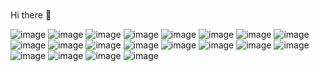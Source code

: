 ###

Hi there 👋

![image](https://user-images.githubusercontent.com/47373280/148069945-2fdcd93f-069e-42bc-87da-2d1a2976c194.png)
![image](https://user-images.githubusercontent.com/47373280/148071422-edbf5cb8-77f4-4ec0-ae51-432dd01e36e7.png)
![image](https://user-images.githubusercontent.com/47373280/148071432-8a777075-cf33-4a41-90b3-606ca982e99d.png)
![image](https://user-images.githubusercontent.com/47373280/148071447-32e5e7b9-a864-416d-9e3f-546c24452ff5.png)
![image](https://user-images.githubusercontent.com/47373280/148071462-f22ce527-c8dd-4761-8f74-54e50b71d443.png)
![image](https://user-images.githubusercontent.com/47373280/148071518-9b89ba8a-2f42-4fd6-a03b-c010f7840cb7.png)
![image](https://user-images.githubusercontent.com/47373280/148071530-1d4117f7-7f28-4d48-b41d-b650a06283ac.png)
![image](https://user-images.githubusercontent.com/47373280/148071537-6d3f6b5f-f538-4a48-8f46-e6e9fd564f62.png)
![image](https://user-images.githubusercontent.com/47373280/148071581-75d47290-a6ca-4938-92f2-480e112e223e.png)
![image](https://user-images.githubusercontent.com/47373280/148071625-23e7fb7b-6298-48e9-8b7e-d16cb628ab99.png)
![image](https://user-images.githubusercontent.com/47373280/148071639-e9a471ca-17e8-4cff-8c40-f3c82d095673.png)
![image](https://user-images.githubusercontent.com/47373280/148071653-96a051fd-84d4-4887-ba36-0e6cbdda4dac.png)
![image](https://user-images.githubusercontent.com/47373280/148071716-f25b2ebb-007b-453b-ad68-5df6dce7a6a7.png)
![image](https://user-images.githubusercontent.com/47373280/148071734-8c79935e-e3fb-4ccb-a9ea-472accabe4f6.png)
![image](https://user-images.githubusercontent.com/47373280/148071750-be847792-e55f-4fdc-9774-37f48427c3ad.png)
![image](https://user-images.githubusercontent.com/47373280/148071759-f761201c-92d4-4634-8a2a-c5a3a1548427.png)
![image](https://user-images.githubusercontent.com/47373280/148071777-17792ace-58c5-4a16-bebb-1f669074eb88.png)
![image](https://user-images.githubusercontent.com/47373280/148071804-218fdd93-0ec4-4f95-95f1-054e54e5a97c.png)
![image](https://user-images.githubusercontent.com/47373280/148072021-fa2ace12-b279-4612-8a66-ae513fdc3275.png)
![image](https://user-images.githubusercontent.com/47373280/148072042-7878e9d6-90b2-4409-a4b7-50ce652070ba.png)


<!--- ### **DrGMC/DrGMC** is a ✨ _special_ ✨ repository because its `README.md` (this file) appears on your GitHub profile. 

Here are some ideas to get you started:

- 🔭 I’m currently working on ...
- 🌱 I’m currently learning ...
- 👯 I’m looking to collaborate on ...
- 🤔 I’m looking for help with ...
- 💬 Ask me about ...
- 📫 How to reach me: ...
- 😄 Pronouns: ...
- ⚡ Fun fact: ...
-->
